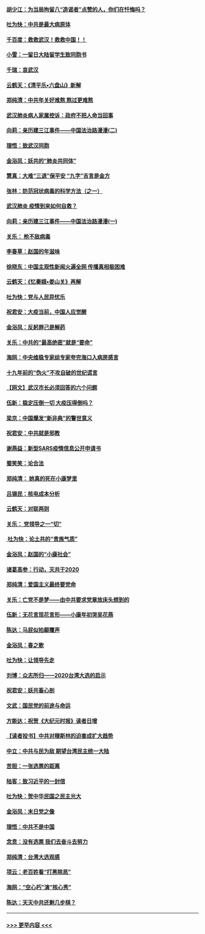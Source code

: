 #### [胡少江：为当局拘留八“造谣者”点赞的人，你们在忏悔吗？](../pages/nsc993/n11836801.md?t=02020911) 
#### [吐为快：中共是最大病原体](../pages/nsc993/n11836748.md?t=02020911) 
#### [千百度：救救武汉！救救中国！！](../pages/nsc993/n11836145.md?t=02020911) 
#### [小雪：一留日大陆留学生致同胞书](../pages/nsc993/n11834624.md?t=02020911) 
#### [千瑞：哀武汉](../pages/nsc993/n11833647.md?t=02020911) 
#### [云鹤天：《清平乐▪六盘山》新解](../pages/nsc993/n11833611.md?t=02020911) 
#### [郑纯清：中共年关好难熬 熬过更难熬](../pages/nsc993/n11833489.md?t=02020911) 
#### [武汉肺炎病人家属控诉：政府不把人命当回事](../pages/nsc993/n11833205.md?t=02020911) 
#### [向莉：亲历建三江事件——中国法治路漫漫(二)](../pages/nsc993/n11829102.md?t=02020911) 
#### [理悟：致武汉同胞](../pages/nsc993/n11831522.md?t=02020911) 
#### [金浴凤：妖共的“肺炎共同体”](../pages/nsc993/n11829448.md?t=02020911) 
#### [慧真：大难“三退”保平安 “九字”吉言是金方](../pages/nsc993/n11829501.md?t=02020911) 
#### [张林：防范冠状病毒的科学方法（之一）](../pages/nsc993/n11828618.md?t=02020911) 
#### [武汉肺炎 疫情到来如何自救？](../pages/nsc993/n11827632.md?t=02020911) 
#### [向莉：亲历建三江事件——中国法治路漫漫(一)](../pages/nsc993/n11827190.md?t=02020911) 
#### [关乐： 枪不敌病毒](../pages/nsc993/n11826746.md?t=02020911) 
#### [李春草：赵国的年滋味](../pages/nsc993/n11826321.md?t=02020911) 
#### [徐晓东：中国主观性新闻火遍全网 传播真相极困难](../pages/nsc993/n11826508.md?t=02020911) 
#### [云鹤天：《忆秦娥▪娄山关》再解](../pages/nsc993/n11824682.md?t=02020911) 
#### [吐为快：党与人民异忧乐](../pages/nsc993/n11824660.md?t=02020911) 
#### [祝君安：大疫当前，中国人应觉醒](../pages/nsc993/n11821946.md?t=02020911) 
#### [金浴凤：反躬罪己是解药](../pages/nsc993/n11820280.md?t=02020911) 
#### [关乐：中共的“最高绝密”就是“要命”](../pages/nsc993/n11816946.md?t=02020911) 
#### [海网：中央维稳专家组专家夸完海口入病房感言](../pages/nsc993/n11815138.md?t=02020911) 
#### [十九年前的“伪火”不攻自破的世纪谎言](../pages/nsc993/n11813238.md?t=02020911) 
#### [【网文】武汉市长必须回答的六个问题](../pages/nsc993/n11813848.md?t=02020911) 
#### [伍新：稳定压倒一切 大疫压得倒吗？](../pages/nsc993/n11812634.md?t=02020911) 
#### [梁京：中国爆发“新非典”的警世意义](../pages/nsc993/n11812554.md?t=02020911) 
#### [祝君安：中共就是邪教](../pages/nsc993/n11812431.md?t=02020911) 
#### [谢燕益：新型SARS疫情信息公开申请书](../pages/nsc993/n11808840.md?t=02020911) 
#### [蜀笑笑：论合法](../pages/nsc993/n11808064.md?t=02020911) 
#### [郑纯清： 她真的死在小康梦里](../pages/nsc993/n11806623.md?t=02020911) 
#### [吕锡民：核电成本分析](../pages/nsc993/n11806284.md?t=02020911) 
#### [云鹤天：对联两则](../pages/nsc993/n11805957.md?t=02020911) 
#### [关乐： 党领导之一“切”](../pages/nsc993/n11804505.md?t=02020911) 
#### [ 吐为快：论土共的“贵族气质”](../pages/nsc993/n11804490.md?t=02020911) 
#### [金浴凤：赵国的“小康社会”](../pages/nsc993/n11804452.md?t=02020911) 
#### [诸葛高参：行动，灭共于2020](../pages/nsc993/n11804120.md?t=02020911) 
#### [郑纯清：爱国主义最终要党命](../pages/nsc993/n11802197.md?t=02020911) 
#### [关乐：亡党不是梦——由中共要求党章放床头想到的](../pages/nsc993/n11802156.md?t=02020911) 
#### [伍新：无花言现花言形——小康年初哭吴花燕](../pages/nsc993/n11800044.md?t=02020911) 
#### [陈达：马屁似拍颠覆声](../pages/nsc993/n11800010.md?t=02020911) 
#### [金浴凤：春之歌](../pages/nsc993/n11797687.md?t=02020911) 
#### [吐为快：让领导先走](../pages/nsc993/n11797512.md?t=02020911) 
#### [刘博：众志所归——2020台湾大选的启示](../pages/nsc993/n11796878.md?t=02020911) 
#### [祝君安：妖共畜心剖](../pages/nsc993/n11794273.md?t=02020911) 
#### [文武：国民党的前途与命运](../pages/nsc993/n11794198.md?t=02020911) 
#### [方能达：祝贺《大纪元时报》读者日增](../pages/nsc993/n11793807.md?t=02020911) 
#### [【读者投书】中共对穆斯林的迫害成扩大趋势](../pages/nsc993/n11791371.md?t=02020911) 
#### [中立：中共与民为敌 期望台湾民主统一大陆](../pages/nsc993/n11790392.md?t=02020911) 
#### [苦胆：一张选票的距离](../pages/nsc993/n11788914.md?t=02020911) 
#### [陆客：致习近平的一封信](../pages/nsc993/n11788867.md?t=02020911) 
#### [吐为快：贺中华民国之民主光大](../pages/nsc993/n11788618.md?t=02020911) 
#### [金浴凤：末日党之像](../pages/nsc993/n11787475.md?t=02020911) 
#### [理悟：中共不是中国](../pages/nsc993/n11787463.md?t=02020911) 
#### [念贲：没有选票  我们去奋斗去努力](../pages/nsc993/n11787398.md?t=02020911) 
#### [郑纯清：台湾大选观感](../pages/nsc993/n11786210.md?t=02020911) 
#### [项云：老百姓看“打黑除恶”](../pages/nsc993/n11785398.md?t=02020911) 
#### [海网：“空心朽”演“核心秀”](../pages/nsc993/n11783874.md?t=02020911) 
#### [陈达：天灭中共还剩几步棋？](../pages/nsc993/n11783719.md?t=02020911) 

----
#### [ >>> 更早内容 <<< ](../indexes/nsc993-earlier.md)
